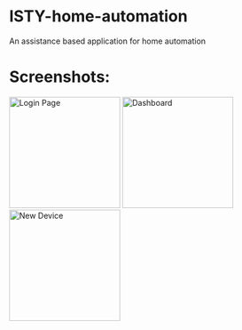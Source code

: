 # ISTY-home-automation
An assistance based application for home automation



# Screenshots:


<img src="https://github.com/shivumgrover/ISTY-home-automation/blob/master/Screenshots/q.jpeg" width="200" title="Login Page"> <img src="https://github.com/shivumgrover/ISTY-home-automation/blob/master/Screenshots/2.jpeg" width="200" title="Dashboard"> <img src="https://github.com/shivumgrover/ISTY-home-automation/blob/master/Screenshots/3.jpeg" width="200" title="New Device"> 


